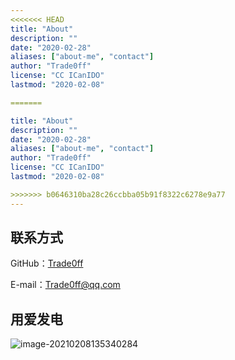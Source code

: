 ```yaml
---
<<<<<<< HEAD
title: "About"
description: ""
date: "2020-02-28"
aliases: ["about-me", "contact"]
author: "Trade0ff"
license: "CC ICanIDO"
lastmod: "2020-02-08"

=======

title: "About"
description: ""
date: "2020-02-28"
aliases: ["about-me", "contact"]
author: "Trade0ff"
license: "CC ICanIDO"
lastmod: "2020-02-08"

>>>>>>> b0646310ba28c26ccbba05b91f8322c6278e9a77
---
```


## 联系方式

GitHub：[Trade0ff](https://github.com/ICan1DO)

E-mail：Trade0ff@qq.com

## 用爱发电

![image-20210208135340284](https://gitee.com/Dontao/imgbed/raw/master/imgs/image-20210208135340284.png)

